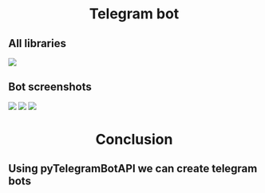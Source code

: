 <h1 align="center">Telegram bot</h1>
<h2>All libraries</h2>
<img src="https://sun9-84.userapi.com/impg/gsP-U_sLUsX3xbn5mpVJ017EJ1MU4730JxbWPQ/WwtPrKnh0Qo.jpg?size=243x90&quality=96&sign=3e3a27048d6312daae626117b5862862&type=album">
<h2>Bot screenshots</h2>
<img src="https://sun9-27.userapi.com/impg/zeDXj-K1OzxbH0gbnXAKds09huuwOMKVczRBrA/xsbnrHdisN8.jpg?size=488x697&quality=96&sign=9bc057d815e74b59761d86265c4e1bc9&type=album">
<img src="https://sun9-49.userapi.com/impg/3P3x3a4hRw-VBNmj-WnND67xTS-fdkR90I0y0Q/7dTIJ02YseQ.jpg?size=249x98&quality=96&sign=c3c50afc76fa3259cbb12d4ef13efc88&type=album">
<img src="https://sun9-30.userapi.com/impg/EMkQ6BDkCQyOmdAK6cYINp6slZQnjaSk0UxEZA/tTUu-a1Uu3g.jpg?size=490x688&quality=96&sign=460fe1b93196445ea3c2adf2470896d7&type=album">
<h1 align="center">Conclusion</h1>
<h2>Using pyTelegramBotAPI we can create telegram bots</h2>
